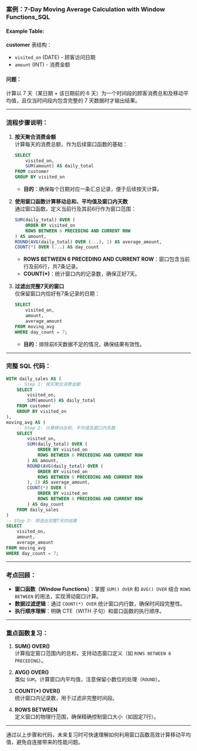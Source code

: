 ### 案例：7-Day Moving Average Calculation with Window Functions_SQL

#### Example Table:
**customer** 表结构：
- `visited_on` (DATE) - 顾客访问日期
- `amount` (INT) - 消费金额

#### 问题：
计算以 7 天（某日期 + 该日期前的 6 天）为一个时间段的顾客消费总和及移动平均值，且仅当时间段内包含完整的 7 天数据时才输出结果。

---

### 流程步骤说明：

1. **按天聚合消费金额**  
   计算每天的消费总额，作为后续窗口函数的基础：
   ```sql
   SELECT 
       visited_on,
       SUM(amount) AS daily_total
   FROM customer
   GROUP BY visited_on
   ```
   - **目的**：确保每个日期对应一条汇总记录，便于后续按天计算。

2. **使用窗口函数计算移动总和、平均值及窗口内天数**  
   通过窗口函数，定义当前行及其前6行作为窗口范围：
   ```sql
   SUM(daily_total) OVER (
       ORDER BY visited_on 
       ROWS BETWEEN 6 PRECEDING AND CURRENT ROW
   ) AS amount,
   ROUND(AVG(daily_total) OVER (...), 2) AS average_amount,
   COUNT(*) OVER (...) AS day_count
   ```
   - **ROWS BETWEEN 6 PRECEDING AND CURRENT ROW**：窗口包含当前行及前6行，共7条记录。
   - **COUNT(*)**：统计窗口内的记录数，确保正好7天。

3. **过滤出完整7天的窗口**  
   仅保留窗口内恰好有7条记录的日期：
   ```sql
   SELECT 
       visited_on,
       amount,
       average_amount
   FROM moving_avg
   WHERE day_count = 7;
   ```
   - **目的**：排除前6天数据不足的情况，确保结果有效性。

---

### 完整 SQL 代码：
```sql
WITH daily_sales AS (
    -- Step 1: 按天聚合消费金额
    SELECT 
        visited_on,
        SUM(amount) AS daily_total
    FROM customer
    GROUP BY visited_on
), 
moving_avg AS (
    -- Step 2: 计算移动总和、平均值及窗口内天数
    SELECT 
        visited_on,
        SUM(daily_total) OVER (
            ORDER BY visited_on 
            ROWS BETWEEN 6 PRECEDING AND CURRENT ROW
        ) AS amount,
        ROUND(AVG(daily_total) OVER (
            ORDER BY visited_on 
            ROWS BETWEEN 6 PRECEDING AND CURRENT ROW
        ), 2) AS average_amount,
        COUNT(*) OVER (
            ORDER BY visited_on 
            ROWS BETWEEN 6 PRECEDING AND CURRENT ROW
        ) AS day_count
    FROM daily_sales
)
-- Step 3: 筛选出完整7天的结果
SELECT 
    visited_on,
    amount,
    average_amount
FROM moving_avg
WHERE day_count = 7;
```

---

### 考点回顾：
- **窗口函数（Window Functions）**：掌握 `SUM() OVER` 和 `AVG() OVER` 结合 `ROWS BETWEEN` 的用法，实现滑动窗口计算。
- **数据过滤逻辑**：通过 `COUNT(*) OVER` 统计窗口内行数，确保时间段完整性。
- **执行顺序理解**：明确 CTE（WITH 子句）和窗口函数的执行顺序。

---

### 重点函数复习：
1. **SUM() OVER()**  
   计算指定窗口范围内的总和，支持动态窗口定义（如 `ROWS BETWEEN 6 PRECEDING`）。

2. **AVG() OVER()**  
   类似 `SUM`，计算窗口内平均值，注意保留小数位的处理（`ROUND`）。

3. **COUNT(*) OVER()**  
   统计窗口内记录数，用于过滤非完整时间段。

4. **ROWS BETWEEN**  
   定义窗口的物理行范围，确保精确控制窗口大小（如固定7行）。

---

通过以上步骤和代码，未来复习时可快速理解如何利用窗口函数高效计算移动平均值，避免自连接带来的性能问题。
